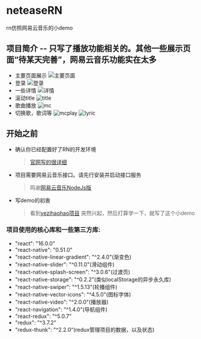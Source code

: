 # neteaseRN
rn仿照网易云音乐的小demo

##  项目简介 -- 只写了播放功能相关的。其他一些展示页面“待某天完善”，网易云音乐功能实在太多
* 主要页面展示
![主要页面](app/img/main.gif)
* 登录
![登录](app/img/login.gif)
* 一些详情
![详情](app/img/detail.gif)
* 滚动title
![title](app/img/title.gif)
* 歌曲播放
![mc](app/img/mc.gif)
* 切换歌，歌词等
![mcplay](app/img/mcplay.gif)
![lyric](app/img/lyric.gif)

##  开始之前
* 确认你已经配置好了RN的开发环境
    > [官网写的很详细](https://reactnative.cn/docs/0.51/getting-started.html)
* 项目需要网易云音乐接口。请先行安装并启动接口服务
    > 鸣谢[网易云音乐NodeJs版](https://binaryify.github.io/NeteaseCloudMusicApi/#/)
* 写demo的初衷
    > 看到[yezihaohao项目](https://github.com/yezihaohao/NeteaseCloudMusic)
    突然兴起，然后打算学一下，就写了这个小demo

###  项目使用的核心库和一些第三方库:
* "react": "16.0.0"
* "react-native": "0.51.0"
* "react-native-linear-gradient": "^2.4.0"(渐变色)
* "react-native-slider": "^0.11.0"(滑动组件)
* "react-native-splash-screen": "^3.0.6"(过渡页)
* "react-native-storage": "^0.2.2"(类似localStorage的异步永久库)
* "react-native-swiper": "^1.5.13"(轮播组件)
* "react-native-vector-icons": "^4.5.0"(图标字体)
* "react-native-video": "^2.0.0"(播放器)
* "react-navigation": "^1.4.0"(导航组件)
* "react-redux": "^5.0.7"
* "redux": "^3.7.2"
* "redux-thunk": "^2.2.0"(redux管理项目的数据，以及状态)

    



